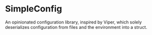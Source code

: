 SimpleConfig
============

An opinionated configuration library, inspired by Viper, which solely deserializes configuration from files and the
environment into a struct.
